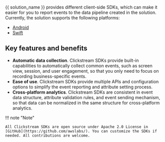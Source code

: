 
{{ solution_name }} provides different client-side SDKs, which can make it easier for you to report events to the data pipeline created in the solution. Currently, the solution supports the following platforms:

- [Android](./android.md) 
- [Swift](./swift.md)  

## Key features and benefits

- **Automatic data collection**. Clickstream SDKs provide built-in capabilities to automatically collect common events, such as screen view, session, and user engagement, so that you only need to focus on recording business-specific events.
- **Ease of use**. Clickstream SDKs provide multiple APIs and configuration options to simplify the event reporting and attribute setting process.
- **Cross-platform analytics**. Clickstream SDKs are consistent in event data structure, attribute validation rules, and event sending mechanism, so that data can be normalized in the same structure for cross-platform analytics.

!!! note "Note"

    All Clickstream SDKs are open source under Apache 2.0 License in [GitHub](https://github.com/awslabs/). You can customize the SDKs if needed. All contributions are welcome.
